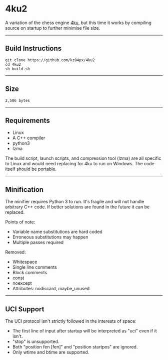 # 4ku2
A variation of the chess engine [4ku](https://github.com/kz04px/4ku/), but this time it works by compiling source on startup to further minimise file size.

---

## Build Instructions
```
git clone https://github.com/kz04px/4ku2
cd 4ku2
sh build.sh
```

---

## Size
```
2,506 bytes
```

---

## Requirements
- Linux
- A C++ compiler
- python3
- lzma

The build script, launch scripts, and compression tool (lzma) are all specific to Linux and would need replacing for 4ku to run on Windows. The code itself should be portable.

---

## Minification
The minifier requires Python 3 to run. It's fragile and will not handle arbitrary C++ code. If better solutions are found in the future it can be replaced.

Points of note:
- Variable name substitutions are hard coded
- Erroneous substitutions may happen
- Multiple passes required

Removed:
- Whitespace
- Single line comments
- Block comments
- const
- noexcept
- Attributes: nodiscard, maybe_unused

---

## UCI Support
The UCI protocol isn't strictly followed in the interests of space:
- The first line of input after startup will be interpreted as "uci" even if it isn't.
- "stop" is unsupported.
- Both "position fen [fen]" and "position startpos" are ignored.
- Only wtime and btime are supported.
